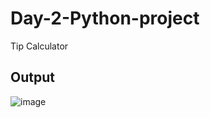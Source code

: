 # Day-2-Python-project
Tip Calculator  
## Output
![image](https://github.com/Banuvathyrr/Day-2-Python-project/assets/145739539/1747fc9e-cf64-4c63-a8d0-d174e71f2569)
